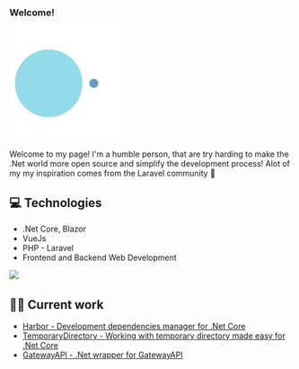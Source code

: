 
### Welcome!

<img src = 'https://github.com/andersmandersen/andersmandersen/blob/main/images/eater_v2.gif?raw=true' />

Welcome to my page! I'm a humble person, that are try harding to make the .Net world more open source and simplify the development process!
Alot of my my inspiration comes from the Laravel community 🎉

## 💻 Technologies

* .Net Core, Blazor
* VueJs
* PHP - Laravel
* Frontend and Backend Web Development

<img src = "https://github-readme-stats.vercel.app/api/top-langs/?username=andersmandersen&layout=compact">
 
## 👷‍♂️ Current work

* [Harbor - Development dependencies manager for .Net Core](https://github.com/andersmandersen/harbor)
* [TemporaryDirectory - Working with temporary directory made easy for .Net Core](https://github.com/andersmandersen/TemporaryDirectory)
* [GatewayAPI - .Net wrapper for GatewayAPI](https://github.com/andersmandersen/gatewayapi-dotnet)
 
 

